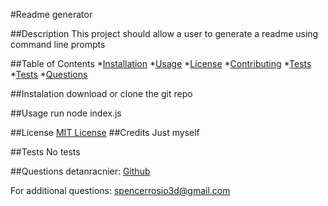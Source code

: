 #Readme generator

##Description
This project should allow a user to generate a readme using command line prompts

##Table of Contents
*[Installation](#instalation)
*[Usage](#usage)
*[License](#license)
*[Contributing](#contributing)
*[Tests](#tests)
*[Tests](#tests)
*[Questions](#questions)

##Instalation
download or clone the git repo

##Usage
run node index.js

##License
[MIT License](LICENSE.md)
##Credits
Just myself

##Tests
No tests

##Questions
detanracnier: [Github](https://github.com/detanracnier)

For additional questions: <spencerrosio3d@gmail.com>

